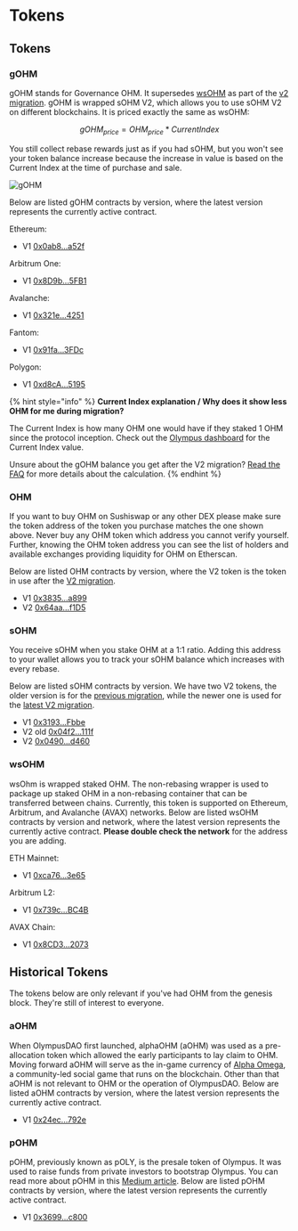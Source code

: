 # Tokens

## Tokens

### gOHM

gOHM stands for Governance OHM. It supersedes [wsOHM](tokens.md#wsohm) as part of the [v2 migration](../basics/v2-migration). gOHM is wrapped sOHM V2, which allows you to use sOHM V2 on different blockchains. It is priced exactly the same as wsOHM:

$$
gOHM_{price} = OHM_{price} * CurrentIndex
$$

You still collect rebase rewards just as if you had sOHM, but you won't see your token balance increase because the increase in value is based on the Current Index at the time of purchase and sale.

![gOHM](/gitbook/assets/sohmgohm.png)

Below are listed gOHM contracts by version, where the latest version represents the currently active contract.

Ethereum:

* V1 [0x0ab8...a52f](https://etherscan.io/address/0x0ab87046fBb341D058F17CBC4c1133F25a20a52f)

Arbitrum One:

* V1 [0x8D9b...5FB1](https://arbiscan.io/token/0x8D9bA570D6cb60C7e3e0F31343Efe75AB8E65FB1)

Avalanche:

* V1 [0x321e...4251](https://snowtrace.io/token/0x321e7092a180bb43555132ec53aaa65a5bf84251)

Fantom:

* V1 [0x91fa...3FDc](https://ftmscan.com/token/0x91fa20244Fb509e8289CA630E5db3E9166233FDc)

Polygon:

* V1 [0xd8cA...5195](https://polygonscan.com/token/0xd8cA34fd379d9ca3C6Ee3b3905678320F5b45195)

{% hint style="info" %}
**Current Index explanation / Why does it show less OHM for me during migration?**

The Current Index is how many OHM one would have if they staked 1 OHM since the protocol inception. Check out the [Olympus dashboard](https://app.olympusdao.finance/#/dashboard) for the Current Index value.

Unsure about the gOHM balance you get after the V2 migration? [Read the FAQ](../basics/v2-migration#can-you-walk-me-through-an-example-of-how-much-gohm-i-can-expect-from-the-migration) for more details about the calculation.
{% endhint %}

### OHM

If you want to buy OHM on Sushiswap or any other DEX please make sure the token address of the token you purchase matches the one shown above. Never buy any OHM token which address you cannot verify yourself. Further, knowing the OHM token address you can see the list of holders and available exchanges providing liquidity for OHM on Etherscan.

Below are listed OHM contracts by version, where the V2 token is the token in use after the [V2 migration](https://olympusdao.medium.com/introducing-olympus-v2-c4ade14e9fe).

* V1 [0x3835...a899](https://etherscan.io/address/0x383518188c0c6d7730d91b2c03a03c837814a899)
* V2 [0x64aa...f1D5](https://etherscan.io/address/0x64aa3364F17a4D01c6f1751Fd97C2BD3D7e7f1D5)

### sOHM

You receive sOHM when you stake OHM at a 1:1 ratio. Adding this address to your wallet allows you to track your sOHM balance which increases with every rebase.

Below are listed sOHM contracts by version. We have two V2 tokens, the older version is for the [previous migration](https://olympusdao.medium.com/olympus-v1-1-whats-in-it-293843a8d4dc), while the newer one is used for the [latest V2 migration](https://olympusdao.medium.com/introducing-olympus-v2-c4ade14e9fe).

* V1 [0x3193...Fbbe](https://etherscan.io/address/0x31932E6e45012476ba3A3A4953cbA62AeE77Fbbe)
* V2 old [0x04f2...111f](https://etherscan.io/address/0x04f2694c8fcee23e8fd0dfea1d4f5bb8c352111f)
* V2 [0x0490...d460](https://etherscan.io/address/0x04906695D6D12CF5459975d7C3C03356E4Ccd460)

### wsOHM

wsOhm is wrapped staked OHM. The non-rebasing wrapper is used to package up staked OHM in a non-rebasing container that can be transferred between chains. Currently, this token is supported on Ethereum, Arbitrum, and Avalanche (AVAX) networks. Below are listed wsOHM contracts by version and network, where the latest version represents the currently active contract. **Please double check the network** for the address you are adding.

ETH Mainnet:

* V1 [0xca76...3e65](https://etherscan.io/address/0xca76543cf381ebbb277be79574059e32108e3e65)

Arbitrum L2:

* V1 [0x739c...BC4B](https://arbiscan.io/token/0x739ca6d71365a08f584c8fc4e1029045fa8abc4b)

AVAX Chain:

* V1 [0x8CD3...2073](https://cchain.explorer.avax.network/token/0x8CD309e14575203535EF120b5b0Ab4DDeD0C2073)

## Historical Tokens

The tokens below are only relevant if you've had OHM from the genesis block. They're still of interest to everyone.

### aOHM

When OlympusDAO first launched, alphaOHM (aOHM) was used as a pre-allocation token which allowed the early participants to lay claim to OHM. Moving forward aOHM will serve as the in-game currency of [Alpha Omega](https://medium.com/@alpha\_omega/alpha-omega-a-tale-of-two-cities-80a94966376b), a community-led social game that runs on the blockchain. Other than that aOHM is not relevant to OHM or the operation of OlympusDAO. Below are listed aOHM contracts by version, where the latest version represents the currently active contract.

* V1 [0x24ec...792e](https://etherscan.io/address/0x24ecfd535675f36ba1ab9c5d39b50dc097b0792e)

### pOHM

pOHM, previously known as pOLY, is the presale token of Olympus. It was used to raise funds from private investors to bootstrap Olympus. You can read more about pOHM in this [Medium article](https://olympusdao.medium.com/what-is-poh-16b2c38a6cd6). Below are listed pOHM contracts by version, where the latest version represents the currently active contract.

* V1 [0x3699...c800](https://etherscan.io/token/0x36994486c6e97c170065899d8659a28d7371c800)
